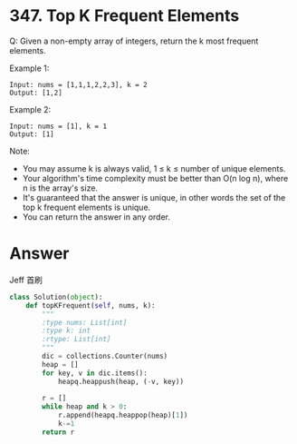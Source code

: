 # 347. Top K Frequent Elements
Q: Given a non-empty array of integers, return the k most frequent elements.

Example 1:
```
Input: nums = [1,1,1,2,2,3], k = 2
Output: [1,2]
```
Example 2:
```
Input: nums = [1], k = 1
Output: [1]
```
Note:

* You may assume k is always valid, 1 ≤ k ≤ number of unique elements.
* Your algorithm's time complexity must be better than O(n log n), where n is the array's size.
* It's guaranteed that the answer is unique, in other words the set of the top k frequent elements is unique.
* You can return the answer in any order.

# Answer
Jeff 首刷
```python
class Solution(object):
    def topKFrequent(self, nums, k):
        """
        :type nums: List[int]
        :type k: int
        :rtype: List[int]
        """
        dic = collections.Counter(nums)
        heap = []
        for key, v in dic.items():
            heapq.heappush(heap, (-v, key))
            
        r = []
        while heap and k > 0:
            r.append(heapq.heappop(heap)[1])
            k-=1
        return r
```
